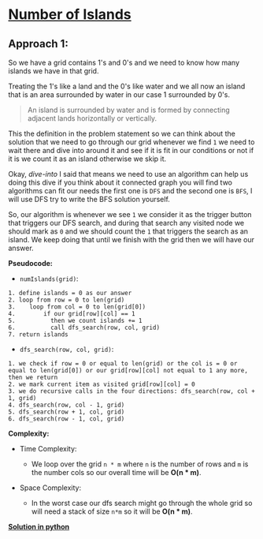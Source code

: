 # [Number of Islands](https://leetcode.com/explore/featured/card/30-day-leetcoding-challenge/530/week-3/3302/)

## Approach 1:

So we have a grid contains 1's and 0's and we need to know how many islands we have in that grid.

Treating the 1's like a land and the 0's like water and we all now an island that is an area surrounded by water in our case 1 surrounded by 0's.

> An island is surrounded by water and is formed by connecting adjacent lands horizontally or vertically.

This the definition in the problem statement so we can think about the solution that we need to go through our grid whenever we find `1` we need to wait there and dive into around it and see if it is fit in our conditions or not if it is we count it as an island otherwise we skip it.

Okay, *dive-into* I said that means we need to use an algorithm can help us doing this dive if you think about it connected graph you will find two algorithms can fit our needs the first one is `DFS` and the second one is `BFS`, I will use DFS try to write the BFS solution yourself.

So, our algorithm is whenever we see `1` we consider it as the trigger button that triggers our DFS search, and during that search any visited node we should mark as `0` and we should count the `1` that triggers the search as an island. We keep doing that until we finish with the grid then we will have our answer.

**Pseudocode:**

* `numIslands(grid)`:

```
1. define islands = 0 as our answer
2. loop from row = 0 to len(grid)
3.    loop from col = 0 to len(grid[0])
4.        if our grid[row][col] == 1
5.          then we count islands += 1
6.          call dfs_search(row, col, grid)
7. return islands
```

* `dfs_search(row, col, grid)`:

```
1. we check if row = 0 or equal to len(grid) or the col is = 0 or equal to len(grid[0]) or our grid[row][col] not equal to 1 any more, then we return
2. we mark current item as visited grid[row][col] = 0
3. we do recursive calls in the four directions: dfs_search(row, col + 1, grid)
4. dfs_search(row, col - 1, grid)
5. dfs_search(row + 1, col, grid)
6. dfs_search(row - 1, col, grid)
```

**Complexity:**

* Time Complexity:
  * We loop over the grid `n * m` where `n` is the number of rows and `m` is the number cols so our overall time will be **O(n * m)**.

* Space Complexity:
  * In the worst case our dfs search might go through the whole grid so will need a stack of size `n*m` so it will be **O(n * m)**.

**[Solution in python](Solution.py)**
